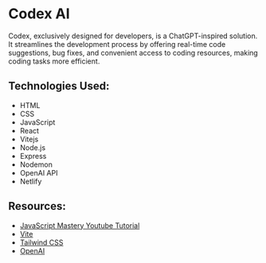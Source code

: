 # Codex AI

Codex, exclusively designed for developers, is a ChatGPT-inspired solution. It streamlines the development process by offering real-time code suggestions, bug fixes, and convenient access to coding resources, making coding tasks more efficient.

## Technologies Used:
- HTML
- CSS
- JavaScript
- React
- Vitejs
- Node.js
- Express
- Nodemon
- OpenAI API
- Netlify

## Resources:
- [JavaScript Mastery Youtube Tutorial](https://www.youtube.com/watch?v=2FeymQoKvrk) 
- [Vite](https://vitejs.dev/guide/) 
- [Tailwind CSS](https://tailwindcss.com/docs/installation/using-postcss)
- [OpenAI](https://platform.openai.com/)